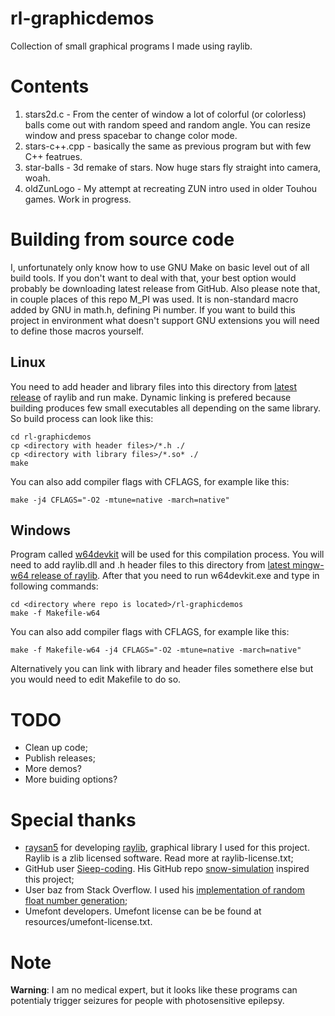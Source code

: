# rl-graphicdemos
Collection of small graphical programs I made using raylib.
# Contents
1. stars2d.c - From the center of window a lot of colorful (or colorless) balls come out with random speed and random angle. You can resize window and press spacebar to change color mode.
2. stars-c++.cpp - basically the same as previous program but with few C++ featrues.
3. star-balls - 3d remake of stars. Now huge stars fly straight into camera, woah.
4. oldZunLogo - My attempt at recreating ZUN intro used in older Touhou games. Work in progress.
# Building from source code
I, unfortunately only know how to use GNU Make on basic level out of all build tools. If you don't want to deal with that, your best option would probably be downloading latest release from GitHub. Also please note that, in couple places of this repo M_PI was used. It is non-standard macro added by GNU in math.h, defining Pi number. If you want to build this project in environment what doesn't support GNU extensions you will need to define those macros yourself.
## Linux
You need to add header and library files into this directory from [latest release](https://www.github.com/raysan5/raylib/releases) of raylib and run make. Dynamic linking is prefered because building produces few small executables all depending on the same library. So build process can look like this:
```
cd rl-graphicdemos
cp <directory with header files>/*.h ./
cp <directory with library files>/*.so* ./
make
```
You can also add compiler flags with CFLAGS, for example like this:
```
make -j4 CFLAGS="-O2 -mtune=native -march=native"
```
## Windows
Program called [w64devkit](https://www.github.com/skeeto/w64devkit/releases) will be used for this compilation process. You will need to add raylib.dll and .h header files to this directory from [latest mingw-w64 release of raylib](https://www.github.com/raysan5/raylib/releases). After that you need to run w64devkit.exe and type in following commands:
```
cd <directory where repo is located>/rl-graphicdemos
make -f Makefile-w64
```
You can also add compiler flags with CFLAGS, for example like this:
```
make -f Makefile-w64 -j4 CFLAGS="-O2 -mtune=native -march=native"
```
Alternatively you can link with library and header files somethere else but you would need to edit Makefile to do so.
# TODO
- Clean up code;
- Publish releases;
- More demos?
- More buiding options?
# Special thanks
- [raysan5](https://www.github.com/raysan5) for developing [raylib](https://www.raylib.com), graphical library I used for this project. Raylib is a zlib licensed software. Read more at raylib-license.txt;
- GitHub user [Sieep-coding](https://www.github.com/Sieep-coding). His GitHub repo [snow-simulation](https://www.github.com/Sieep-coding/snow-simulation) inspired this project;
- User baz from Stack Overflow. I used his [implementation of random float number generation](https://www.stackoverflow.com/a/44105089);
- Umefont developers. Umefont license can be be found at resources/umefont-license.txt.
# Note
**Warning**: I am no medical expert, but it looks like these programs can potentialy trigger seizures for people with photosensitive epilepsy.
